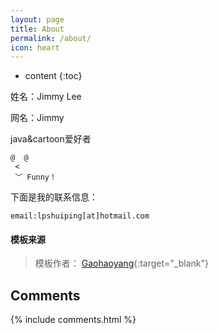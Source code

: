```yaml
---
layout: page
title: About
permalink: /about/
icon: heart
---
```


* content
{:toc}

姓名：Jimmy Lee

网名：Jimmy

java&cartoon爱好者

```
@  @
 <
 ﹀ Funny！
```

下面是我的联系信息：

```
email:lpshuiping[at]hotmail.com
```



#### 模板来源

> 模板作者： [Gaohaoyang](http://gaohaoyang.github.io/){:target="_blank"}



## Comments

{% include comments.html %}
